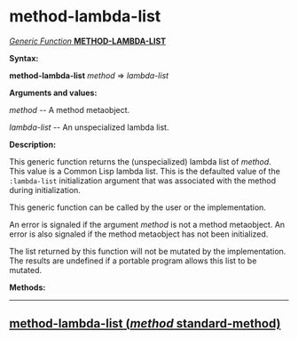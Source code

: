 method-lambda-list
==================

[*Generic Function* **METHOD-LAMBDA-LIST**]()

**Syntax:**

**method-lambda-list** *method* => *lambda-list*

**Arguments and values:**

*method* -- A method metaobject.

*lambda-list* -- An unspecialized lambda list.

**Description:**

This generic function returns the (unspecialized) lambda list of *method*. This value is a Common Lisp lambda list. This is the defaulted value of the `:lambda-list` initialization argument that was associated with the method during initialization.

This generic function can be called by the user or the implementation.

An error is signaled if the argument *method* is not a method metaobject. An error is also signaled if the method metaobject has not been initialized.

The list returned by this function will not be mutated by the implementation. The results are undefined if a portable program allows this list to be mutated.

**Methods:**

  --------------------------------------------------------------------------------------------
  [**method-lambda-list** (*method* standard-method)](method-lambda-list-standard-method.md)
  --------------------------------------------------------------------------------------------


